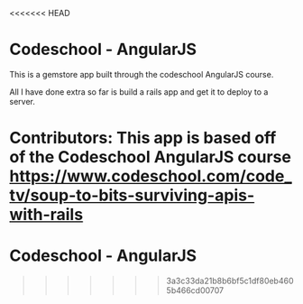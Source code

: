 <<<<<<< HEAD
# Codeschool - AngularJS

This is a gemstore app built through the codeschool AngularJS
course.

All I have done extra so far is build a rails app and get it to
deploy to a server.

Contributors:
This app is based off of the Codeschool AngularJS course
https://www.codeschool.com/code_tv/soup-to-bits-surviving-apis-with-rails
=======
# Codeschool - AngularJS
>>>>>>> 3a3c33da21b8b6bf5c1df80eb4605b466cd00707
